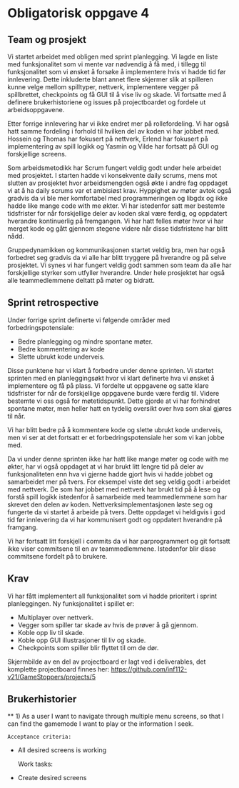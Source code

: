 # Obligatorisk oppgave 4

## Team og prosjekt

Vi startet arbeidet med obligen med sprint planlegging. Vi lagde en liste med funksjonalitet som vi mente var nødvendig å få med, i tillegg til funksjonalitet som vi ønsket å forsøke å implementere hvis vi hadde tid før innlevering. Dette inkluderte blant annet flere skjermer slik at spilleren kunne velge mellom spilltyper, nettverk, implementere vegger på spillbrettet, checkpoints og få GUI til å vise liv og skade. Vi fortsatte med å definere brukerhistoriene og issues på projectboardet og fordele ut arbeidsoppgavene.

Etter forrige innlevering har vi ikke endret mer på rollefordeling. Vi har også hatt samme fordeling i forhold til hvilken del av koden vi har jobbet med. Hossein og Thomas har fokusert på nettverk, Erlend har fokusert på implementering av spill logikk og Yasmin og Vilde har fortsatt på GUI og forskjellige screens.

Som arbeidsmetodikk har Scrum fungert veldig godt under hele arbeidet med prosjektet. I starten hadde vi konsekvente daily scrums, mens mot slutten av prosjektet hvor arbeidsmengden også økte i andre fag oppdaget vi at å ha daily scrums var et ambisiøst krav. Hyppighet av møter avtok også gradvis da vi ble mer komfortabel med programmeringen og libgdx og ikke hadde like mange code with me økter.  Vi har istedenfor satt mer bestemte tidsfrister for når forskjellige deler av koden skal være ferdig, og oppdatert hverandre kontinuerlig på fremgangen. Vi har hatt felles møter hvor vi har merget kode og gått gjennom stegene videre når disse tidsfristene har blitt nådd.

Gruppedynamikken og kommunikasjonen startet veldig bra, men har også forbedret seg gradvis da vi alle har blitt tryggere på hverandre og på selve prosjektet. Vi synes vi har fungert veldig godt sammen som team da alle har forskjellige styrker som utfyller hverandre. Under hele prosjektet har også alle teammedlemmene deltatt på møter og bidratt. 

## Sprint retrospective

Under forrige sprint definerte vi følgende områder med forbedringspotensiale:
- Bedre planlegging og mindre spontane møter.
- Bedre kommentering av kode
- Slette ubrukt kode underveis.

Disse punktene har vi klart å forbedre under denne sprinten. Vi startet sprinten med en planleggingsøkt hvor vi klart definerte hva vi ønsket å implementere og få på plass. Vi fordelte ut oppgavene og satte klare tidsfrister for når de forskjellige oppgavene burde være ferdig til. Videre bestemte vi oss også for møtetidspunkt. Dette gjorde at vi har forhindret spontane møter, men heller hatt en tydelig oversikt over hva som skal gjøres til når.

Vi har blitt bedre på å kommentere kode og slette ubrukt kode underveis, men vi ser at det fortsatt er et forbedringspotensiale her som vi kan jobbe med.

Da vi under denne sprinten ikke har hatt like mange møter og code with me økter, har vi også oppdaget at vi har brukt litt lengre tid på deler av funksjonaliteten enn hva vi gjerne hadde gjort hvis vi hadde jobbet og samarbeidet mer på tvers. For eksempel viste det seg veldig godt i arbeidet med nettverk. De som har jobbet med nettverk har brukt tid på å lese og forstå spill logikk istedenfor å samarbeide med teammedlemmene som har skrevet den delen av koden. Nettverksimplementasjonen løste seg og fungerte da vi startet å arbeide på tvers. Dette oppdaget vi heldigvis i god tid før innlevering da vi har kommunisert godt og oppdatert hverandre på framgang.

Vi har fortsatt litt forskjell i commits da vi har parprogrammert og git fortsatt ikke viser commitsene til en av teammedlemmene. Istedenfor blir disse commitsene fordelt på to brukere. 

## Krav

Vi har fått implementert all funksjonalitet som vi hadde prioritert i sprint planleggingen. Ny funksjonalitet i spillet er:
- Multiplayer over nettverk.
- Vegger som spiller tar skade av hvis de prøver å gå gjennom.
- Koble opp liv til skade.
- Koble opp GUI illustrasjoner til liv og skade.
- Checkpoints som spiller blir flyttet til om de dør.

Skjermbilde av en del av projectboard er lagt ved i deliverables, det komplette projectboard finnes her: https://github.com/inf112-v21/GameStoppers/projects/5

## Brukerhistorier

** 1) As a user I want to navigate through multiple menu screens, so that I can find the gamemode I want to play or the information I seek.

    Acceptance criteria: 
- All desired screens is working


    Work tasks: 
- Create desired screens 
